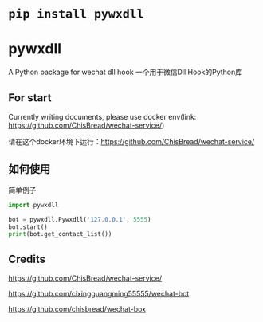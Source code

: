 # `pip install pywxdll`
# pywxdll

A Python package for wechat dll hook 一个用于微信Dll Hook的Python库

## For start

Currently writing documents, please use docker env(link: https://github.com/ChisBread/wechat-service/)

请在这个docker环境下运行：https://github.com/ChisBread/wechat-service/

## 如何使用

简单例子

```python
import pywxdll

bot = pywxdll.Pywxdll('127.0.0.1', 5555)
bot.start()
print(bot.get_contact_list())
```

## Credits

https://github.com/ChisBread/wechat-service/

https://github.com/cixingguangming55555/wechat-bot

https://github.com/chisbread/wechat-box
